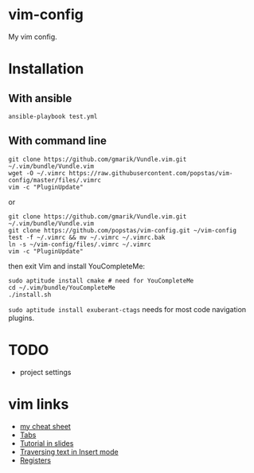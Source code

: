 # vim-config
My vim config.

# Installation

## With ansible
`ansible-playbook test.yml`

## With command line

```
git clone https://github.com/gmarik/Vundle.vim.git ~/.vim/bundle/Vundle.vim
wget -O ~/.vimrc https://raw.githubusercontent.com/popstas/vim-config/master/files/.vimrc
vim -c "PluginUpdate"
```

or

```
git clone https://github.com/gmarik/Vundle.vim.git ~/.vim/bundle/Vundle.vim
git clone https://github.com/popstas/vim-config.git ~/vim-config
test -f ~/.vimrc && mv ~/.vimrc ~/.vimrc.bak 
ln -s ~/vim-config/files/.vimrc ~/.vimrc
vim -c "PluginUpdate"
```

then exit Vim and install YouCompleteMe:
```
sudo aptitude install cmake # need for YouCompleteMe
cd ~/.vim/bundle/YouCompleteMe
./install.sh
```

`sudo aptitude install exuberant-ctags` needs for most code navigation plugins.



# TODO
- project settings


# vim links
- [my cheat sheet](cheatsheet.md)
- [Tabs](http://habrahabr.ru/post/102373/)
- [Tutorial in slides](http://www.slideshare.net/ZendCon/vim-for-php-programmers-presentation)
- [Traversing text in Insert mode](http://stackoverflow.com/questions/1737163/traversing-text-in-insert-mode)
- [Registers](http://stackoverflow.com/a/3997110)